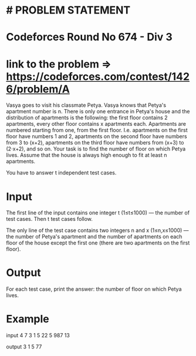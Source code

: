 # # PROBLEM STATEMENT

# Codeforces Round No 674 - Div 3

# link to the problem => https://codeforces.com/contest/1426/problem/A

Vasya goes to visit his classmate Petya. Vasya knows that Petya's apartment number is n. There is only one entrance in Petya's house and the distribution of apartments is the following: the first floor contains 2 apartments, every other floor contains x apartments each. Apartments are numbered starting from one, from the first floor. I.e. apartments on the first floor have numbers 1 and 2, apartments on the second floor have numbers from 3 to (x+2), apartments on the third floor have numbers from (x+3) to (2⋅x+2), and so on. Your task is to find the number of floor on which Petya lives. Assume that the house is always high enough to fit at least n apartments.

You have to answer t independent test cases.

# Input
The first line of the input contains one integer t (1≤t≤1000) — the number of test cases. Then t test cases follow.

The only line of the test case contains two integers n and x (1≤n,x≤1000) — the number of Petya's apartment and the number of apartments on each floor of the house except the first one (there are two apartments on the first floor).

# Output
For each test case, print the answer: the number of floor on which Petya lives.

# Example

input
4
7 3
1 5
22 5
987 13

output
3
1
5
77